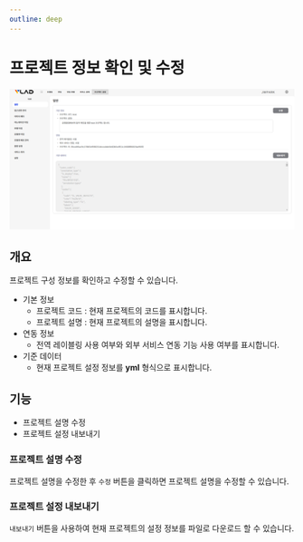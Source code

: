 ```yaml
---
outline: deep
---
```


# 프로젝트 정보 확인 및 수정

![프로젝트 정보 확인 및 수정](/public/ko/project/project-settings-info.png)


## 개요
프로젝트 구성 정보를 확인하고 수정할 수 있습니다.

- 기본 정보  
  - 프로젝트 코드 : 현재 프로젝트의 코드를 표시합니다.
  - 프로젝트 설명 : 현재 프로젝트의 설명을 표시합니다.
- 연동 정보  
  - 전역 레이블링 사용 여부와 외부 서비스 연동 기능 사용 여부를 표시합니다.
- 기준 데이터  
  - 현재 프로젝트 설정 정보를 **yml** 형식으로 표시합니다.


## 기능
- 프로젝트 설명 수정
- 프로젝트 설정 내보내기

### 프로젝트 설명 수정
프로젝트 설명을 수정한 후 `수정` 버튼을 클릭하면 프로젝트 설명을 수정할 수 있습니다.

### 프로젝트 설정 내보내기
`내보내기` 버튼을 사용하여 현재 프로젝트의 설정 정보를 파일로 다운로드 할 수 있습니다.